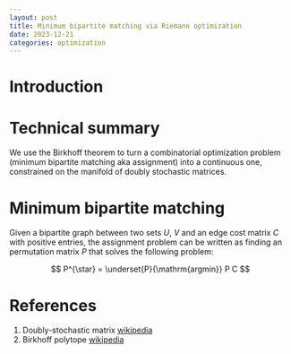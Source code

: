 ```yaml
---
layout: post
title: Minimum bipartite matching via Riemann optimization
date: 2023-12-21
categories: optimization
---
```


# Introduction




# Technical summary

We use the Birkhoff theorem to turn a combinatorial optimization problem (minimum bipartite matching aka assignment) into a continuous one, constrained on the manifold of doubly stochastic matrices.


# Minimum bipartite matching

Given a bipartite graph between two sets $U$, $V$ and an edge cost matrix $C$ with positive entries, the assignment problem can be written as finding an permutation matrix $P$ that solves the following problem:

$$
P^{\star} = \underset{P}{\mathrm{argmin}} P C
$$


# References

1. Doubly-stochastic matrix <a href="https://en.wikipedia.org/wiki/Doubly_stochastic_matrix">wikipedia</a>
2. Birkhoff polytope <a href="https://en.wikipedia.org/wiki/Birkhoff_polytope">wikipedia</a>
